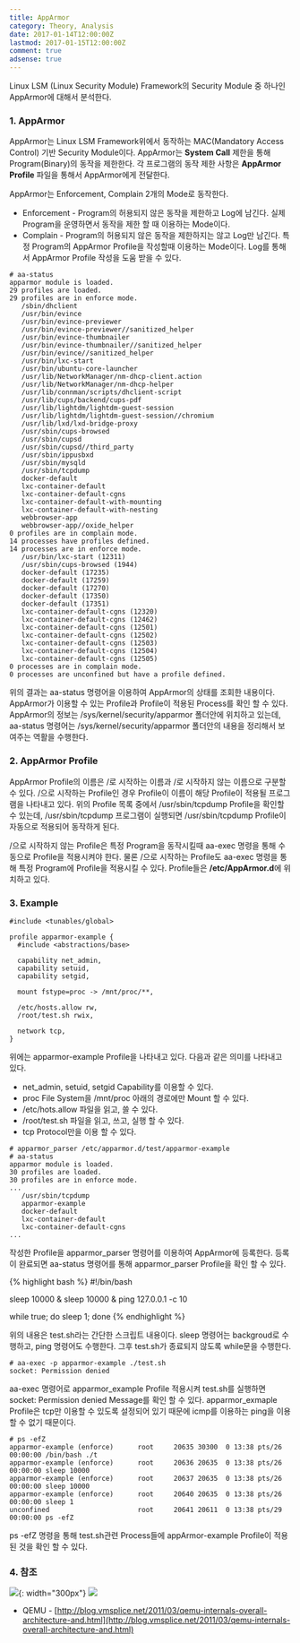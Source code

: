 ```yaml
---
title: AppArmor
category: Theory, Analysis
date: 2017-01-14T12:00:00Z
lastmod: 2017-01-15T12:00:00Z
comment: true
adsense: true
---
```


Linux LSM (Linux Security Module) Framework의 Security Module 중 하나인 AppArmor에 대해서 분석한다.

### 1. AppArmor

AppArmor는 Linux LSM Framework위에서 동작하는 MAC(Mandatory Access Control) 기반 Security Module이다. AppArmor는 **System Call** 제한을 통해 Program(Binary)의 동작을 제한한다. 각 프로그램의 동작 제한 사항은 **AppArmor Profile** 파일을 통해서 AppArmor에게 전달한다.

AppArmor는 Enforcement, Complain 2개의 Mode로 동작한다.
* Enforcement - Program의 허용되지 않은 동작을 제한하고 Log에 남긴다. 실제 Program을 운영하면서 동작을 제한 할 때 이용하는 Mode이다.
* Complain - Program의 허용되지 않은 동작을 제한하지는 않고 Log만 남긴다. 특정 Program의 AppArmor Profile을 작성할때 이용하는 Mode이다. Log를 통해서 AppArmor Profile 작성을 도움 받을 수 있다.

~~~
# aa-status
apparmor module is loaded.
29 profiles are loaded.
29 profiles are in enforce mode.
   /sbin/dhclient
   /usr/bin/evince
   /usr/bin/evince-previewer
   /usr/bin/evince-previewer//sanitized_helper
   /usr/bin/evince-thumbnailer
   /usr/bin/evince-thumbnailer//sanitized_helper
   /usr/bin/evince//sanitized_helper
   /usr/bin/lxc-start
   /usr/bin/ubuntu-core-launcher
   /usr/lib/NetworkManager/nm-dhcp-client.action
   /usr/lib/NetworkManager/nm-dhcp-helper
   /usr/lib/connman/scripts/dhclient-script
   /usr/lib/cups/backend/cups-pdf
   /usr/lib/lightdm/lightdm-guest-session
   /usr/lib/lightdm/lightdm-guest-session//chromium
   /usr/lib/lxd/lxd-bridge-proxy
   /usr/sbin/cups-browsed
   /usr/sbin/cupsd
   /usr/sbin/cupsd//third_party
   /usr/sbin/ippusbxd
   /usr/sbin/mysqld
   /usr/sbin/tcpdump
   docker-default
   lxc-container-default
   lxc-container-default-cgns
   lxc-container-default-with-mounting
   lxc-container-default-with-nesting
   webbrowser-app
   webbrowser-app//oxide_helper
0 profiles are in complain mode.
14 processes have profiles defined.
14 processes are in enforce mode.
   /usr/bin/lxc-start (12311)
   /usr/sbin/cups-browsed (1944)
   docker-default (17235)
   docker-default (17259)
   docker-default (17270)
   docker-default (17350)
   docker-default (17351)
   lxc-container-default-cgns (12320)
   lxc-container-default-cgns (12462)
   lxc-container-default-cgns (12501)
   lxc-container-default-cgns (12502)
   lxc-container-default-cgns (12503)
   lxc-container-default-cgns (12504)
   lxc-container-default-cgns (12505)
0 processes are in complain mode.
0 processes are unconfined but have a profile defined.
~~~

위의 결과는 aa-status 명령어을 이용하여 AppArmor의 상태를 조회한 내용이다. AppArmor가 이용할 수 있는 Profile과 Profile이 적용된 Process를 확인 할 수 있다. AppArmor의 정보는 /sys/kernel/security/apparmor 폴더안에 위치하고 있는데, aa-status 명령어는 /sys/kernel/security/apparmor 폴더안의 내용을 정리해서 보여주는 역활을 수행한다.

### 2. AppArmor Profile

AppArmor Profile의 이름은 /로 시작하는 이름과 /로 시작하지 않는 이름으로 구분할 수 있다. /으로 시작하는 Profile인 경우 Profile이 이름이 해당 Profile이 적용될 프로그램을 나타내고 있다. 위의 Profile 목록 중에서 /usr/sbin/tcpdump Profile을 확인할 수 있는데, /usr/sbin/tcpdump 프로그램이 실행되면 /usr/sbin/tcpdump Profile이 자동으로 적용되어 동작하게 된다.

/으로 시작하지 않는 Profile은 특정 Program을 동작시킬때 aa-exec 명령을 통해 수동으로 Profile을 적용시켜야 한다. 물론 /으로 시작하는 Profile도 aa-exec 명령을 통해 특정 Program에 Profile을 적용시킬 수 있다. Profile들은 **/etc/AppArmor.d**에 위치하고 있다.

### 3. Example

~~~
#include <tunables/global>

profile apparmor-example {
  #include <abstractions/base>

  capability net_admin,
  capability setuid,
  capability setgid,

  mount fstype=proc -> /mnt/proc/**,

  /etc/hosts.allow rw,
  /root/test.sh rwix,

  network tcp,
}
~~~

위에는 apparmor-example Profile을 나타내고 있다. 다음과 같은 의미를 나타내고 있다.
* net_admin, setuid, setgid Capability를 이용할 수 있다.
* proc File System을 /mnt/proc 아래의 경로에만 Mount 할 수 있다.
* /etc/hots.allow 파일을 읽고, 쓸 수 있다.
* /root/test.sh 파일을 읽고, 쓰고, 실행 할 수 있다.
* tcp Protocol만을 이용 할 수 있다.

~~~
# apparmor_parser /etc/apparmor.d/test/apparmor-example
# aa-status
apparmor module is loaded.
30 profiles are loaded.
30 profiles are in enforce mode.
...
   /usr/sbin/tcpdump
   apparmor-example
   docker-default
   lxc-container-default
   lxc-container-default-cgns
...
~~~

작성한 Profile을 apparmor_parser 명령어를 이용하여 AppArmor에 등록한다. 등록이 완료되면 aa-status 명령어를 통해
apparmor_parser Profile을 확인 할 수 있다.

{% highlight bash %}
#!/bin/bash

sleep 10000 &
sleep 10000 &
ping 127.0.0.1 -c 10

while true; do sleep 1; done
{% endhighlight %}

위의 내용은 test.sh라는 간단한 스크립트 내용이다. sleep 명령어는 backgroud로 수행하고, ping 명령어도 수행한다. 그후 test.sh가 종료되지 않도록 while문을 수행한다.

~~~
# aa-exec -p apparmor-example ./test.sh
socket: Permission denied
~~~

aa-exec 명령어로 apparmor_example Profile 적용시켜 test.sh를 실행하면 socket: Permission denied Message를 확인 할 수 있다. apparmor_exmaple Profile은 tcp만 이용할 수 있도록 설정되어 있기 때문에 icmp를 이용하는 ping을 이용 할 수 없기 때문이다.

~~~
# ps -efZ
apparmor-example (enforce)      root     20635 30300  0 13:38 pts/26   00:00:00 /bin/bash ./t
apparmor-example (enforce)      root     20636 20635  0 13:38 pts/26   00:00:00 sleep 10000
apparmor-example (enforce)      root     20637 20635  0 13:38 pts/26   00:00:00 sleep 10000
apparmor-example (enforce)      root     20640 20635  0 13:38 pts/26   00:00:00 sleep 1
unconfined                      root     20641 20611  0 13:38 pts/29   00:00:00 ps -efZ
~~~

ps -efZ 명령을 통해 test.sh관련 Process들에 appArmor-example Profile이 적용된 것을 확인 할 수 있다.

### 4. 참조

![]({{site.baseurl}}/images/theory_analysis/Linux_LSM/Linux_LSM_Framework.PNG){: width="300px"}
![]({{site.baseurl}}/images/theory_analysis/KVM_QEMU/QEMU_non-iothread.PNG)

* QEMU - [http://blog.vmsplice.net/2011/03/qemu-internals-overall-architecture-and.html](http://blog.vmsplice.net/2011/03/qemu-internals-overall-architecture-and.html)
